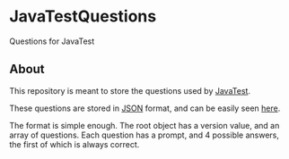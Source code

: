 JavaTestQuestions
=
Questions for JavaTest

About
-
This repository is meant to store the questions used by [JavaTest](https://github.com/Commador/JavaTest).  
  
These questions are stored in [JSON](http://www.json.org/) format, and can be easily seen [here](https://raw.githubusercontent.com/Commador/JavaTestQuestions/master/questions.json).

The format is simple enough.  The root object has a version value, and an array of questions.  Each question has a prompt, and 4 possible answers, the first of which is always correct.
